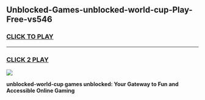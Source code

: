 
## Unblocked-Games-unblocked-world-cup-Play-Free-vs546
<h3>
<a href="https://premium76.site?title=unblocked-world-cup&ref=20M">CLICK TO PLAY</a></h3>
<hr>

<h3>
<a href="https://premium76.site?title=unblocked-world-cup&ref=20M">CLICK 2 PLAY</a>
  
</h3>

<a href="https://premium76.site?title=unblocked-world-cup&ref=19M"><img src="https://clearcache.store/games.png"></a>


**unblocked-world-cup games unblocked: Your Gateway to Fun and Accessible Online Gaming**
